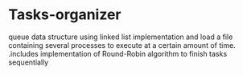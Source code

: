 # Tasks-organizer
queue data structure using linked list implementation and load a file containing several processes to execute at a certain amount of time. .includes implementation of Round-Robin algorithm to finish tasks sequentially
